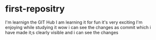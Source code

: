 # first-repositry
I'm learnign the GIT Hub
I am learning it for fun
it's very exciting
I'm enjoying while studying it
wow i can see the changes as commit which i have made
it;s clearly visible and i can see the changes 
